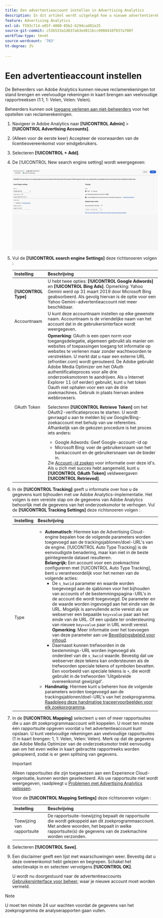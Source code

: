 ```yaml
---
title: Een advertentieaccount instellen in Advertising Analytics
description: In dit artikel wordt uitgelegd hoe u nieuwe advertentierekeningen maakt en meerdere accounts toewijst aan meerdere rapportensuites.
feature: Advertising Analytics
exl-id: f593c714-e85f-4000-85b2-6294cad81e25
source-git-commit: c53b533a1d037ab3ed811bcc0960418f037a708f
workflow-type: tm+mt
source-wordcount: '763'
ht-degree: 3%

---
```


# Een advertentieaccount instellen

De Beheerders van Adobe Analytics kunnen nieuwe reclamerekeningen tot stand brengen en veelvoudige rekeningen in kaart brengen aan veelvoudige rapportreeksen (1:1, 1: Velen, Velen: Velen).

Beheerders kunnen ook [toegang verlenen aan niet-beheerders](/help/integrate/c-advertising-analytics/overview.md#section_FCC58EB635954A32990D4E67B52B4369) voor het opstellen van reclamerekeningen.

<!--
![](assets/aa_accounts.png)
-->

1. Navigeer in Adobe Analytics naar **[!UICONTROL Admin]** > **[!UICONTROL Advertising Accounts]**.
1. (Alleen voor de eerste keer) Accepteer de voorwaarden van de licentieovereenkomst voor eindgebruikers.
1. Selecteren **[!UICONTROL + Add]**.
1. De [!UICONTROL New search engine setting] wordt weergegeven:

   ![](assets/aa-new-se-account.png)

1. Vul de **[!UICONTROL search engine Settings]** deze richtsnoeren volgen :

   | Instelling | Beschrijving |
   | --- | --- |
   | **[!UICONTROL Type]** | U hebt twee opties: **[!UICONTROL Google Adwords]** en **[!UICONTROL Bing Ads]**.  Opmerking: Yahoo Gemini werd op 31 maart 2019 door Microsoft Bing geabsorbeerd. Als gevolg hiervan is de optie voor een Yahoo Gemini-advertentieaccount niet meer beschikbaar. |
   | Accountnaam | U kunt deze accountnaam instellen op elke gewenste naam.  Accountnaam is de vriendelijke naam van het account dat in de gebruikersinterface wordt weergegeven. |
   | OAuth Token | **Opmerking**: OAuth is een open norm voor toegangsdelegatie, algemeen gebruikt als manier om websites of toepassingen toegang tot informatie op websites te verlenen maar zonder wachtwoorden te verstrekken. U merkt dat u naar een externe URL (efrontier.com) wordt gerouteerd. De Adobe gebruikt Adobe Media Optimizer om het OAuth authentificatieproces voor alle drie onderzoeksmotoren te aandrijven. Als u Internet Explorer 11 (of eerder) gebruikt, kunt u het token Oauth niet ophalen voor een van de drie zoekmachines. Gebruik in plaats hiervan andere webbrowsers.<p>Selecteren **[!UICONTROL Retrieve Token]** om het OAuth2-verificatieproces te starten. U wordt gevraagd u aan te melden bij uw Google/Bing-zoekaccount met behulp van uw referenties. Afhankelijk van de gekozen procedure is het proces iets anders: <ul><li>Google Adwords: Geef Google-account-id op</li><li>Microsoft Bing: voer de gebruikersnaam van het bankaccount en de gebruikersnaam van de bieder in.</li></ul>Zie [Account-id zoeken](/help/integrate/c-advertising-analytics/c-adanalytics-workflow/aa-locate-account-id.md) voor informatie over deze id&#39;s. Als u zich met succes hebt aangemeld, kunt u **[!UICONTROL OAuth Token]** veldweergaven **[!UICONTROL Retrieved]**. |

1. In de **[!UICONTROL Tracking]** geeft u informatie over hoe u de gegevens kunt bijhouden met uw Adobe Analytics-implementatie. Het volgen is een vereiste stap om de gegevens van Adobe Analytics behoorlijk met de gegevens van het onderzoeksmotor te verhogen.
Vul de **[!UICONTROL Tracking Settings]** deze richtsnoeren volgen :

   | Instelling | Beschrijving |
   | --- | --- |
   | Type | <ul><li>**Automatisch**: Hiermee kan de Advertising Cloud-engine bepalen hoe de volgende parameters worden toegevoegd aan de trackingsjablonen/doel-URL&#39;s van de engine. [!UICONTROL Auto Type Tracking] is de eenvoudigste benadering, maar kan niet in de beste geïntegreerde dataset resulteren.<br>**Belangrijk:** Een account voor een zoekmachine configureren met [!UICONTROL Auto Type Tracking], bent u verantwoordelijk voor het nemen van de volgende acties:<ul><li>De `s_kwcid` parameter en waarde worden toegevoegd aan de sjablonen voor het bijhouden van accounts of de bestemmingspagina-URL&#39;s in de account die wordt toegevoegd. De parameter en de waarde worden ingevoegd aan het einde van de URL. Mogelijk is aanvullende actie vereist als uw webserver een bepaalde `key=value` paar aan het einde van de URL. Of een update ter ondersteuning van nieuwe `key=value` paar in URL wordt vereist. **Opmerking**: Meer informatie over het toevoegen van deze parameter aan uw [Beveiligingsbeleid voor inhoud](https://experienceleague.adobe.com/en/docs/id-service/using/reference/csp).</li><li>Daarnaast kunnen trefwoorden in de bestemmings-URL worden ingevoegd als onderdeel van de `s_kwcid` waarde. Bevestig dat uw webserver deze tekens kan ondersteunen als de trefwoorden speciale tekens of symbolen bevatten. Een voorbeeld van speciale tekens is `+`, die wordt gebruikt in de trefwoorden &#39;Uitgebreide overeenkomst gewijzigd&#39;.</li></ul></li><li>**Handmatig**: Hiermee kunt u beheren hoe de volgende parameters worden toegevoegd aan de trackingsjablonen/doel-URL&#39;s van het zoekprogramma. [Raadpleeg deze handmatige traceervoorbeelden voor elk zoekprogramma](/help/integrate/c-advertising-analytics/c-adanalytics-workflow/aa-manual-vs-automatic-tracking.md).</li></ul> |

1. In de **[!UICONTROL Mapping]** selecteert u een of meer rapportsuites die u aan dit zoekprogrammaaccount wilt koppelen. U moet ten minste één rapportsuite opgeven voordat u het advertentieaccount kunt opslaan. U kunt veelvoudige rekeningen aan veelvoudige rapportsuites (1 in kaart brengen: 1, 1: Velen, Velen: Velen). Merk op dat de gegevens die Adobe Media Optimizer van de onderzoeksmotor trekt eenvoudig aan om het even welke in kaart gebrachte rapportreeks worden gekopieerd, zodat is er geen splitsing van gegevens.

   >[!IMPORTANT]
   >
   >Alleen rapportsuites die zijn toegewezen aan een Experience Cloud-organisatie, kunnen worden geselecteerd. Als uw rapportsuite niet wordt weergegeven, raadpleegt u [Problemen met Advertising Analytics oplossen](/help/integrate/c-advertising-analytics/c-adanalytics-workflow/aa-troubleshooting.md).

   Voor de **[!UICONTROL Mapping Settings]** deze richtsnoeren volgen :

   | Instelling | Beschrijving |
   | --- | --- |
   | Toewijzing van rapportsuite | De rapportsuite-toewijzing bepaalt de rapportsuite die wordt gekoppeld aan dit zoekprogrammaaccount. Met andere woorden, het bepaalt in welke rapportsuite(s) de gegevens van de zoekmachine worden verzonden. |


1. Selecteren **[!UICONTROL Save]**.
1. Een disclaimer geeft een lijst met waarschuwingen weer. Bevestig dat u deze overeenkomst hebt gelezen en begrepen. Schakel het selectievakje in en selecteer vervolgens **[!UICONTROL OK]**.

   U wordt nu doorgestuurd naar de advertentieaccounts [Gebruikersinterface voor beheer](/help/integrate/c-advertising-analytics/c-adanalytics-workflow/aa-manage-ad-accounts.md), waar je nieuwe account moet worden vermeld.

>[!NOTE]
>
>U moet ten minste 24 uur wachten voordat de gegevens van het zoekprogramma de analyserapporten gaan vullen.
